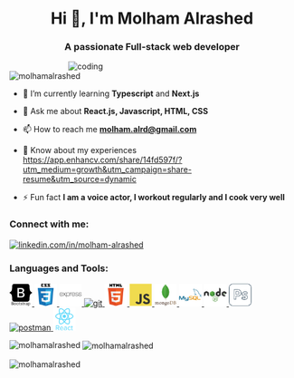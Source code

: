 <h1 align="center">Hi 👋, I'm Molham Alrashed</h1>
<h3 align="center">A passionate Full-stack web developer</h3>
<image align="right" alt="coding" width="400" src="https://res.cloudinary.com/dtb1hpuil/image/upload/v1703361640/aaa_cef5t2.jpg"></image>

<p align="left"> <img src="https://komarev.com/ghpvc/?username=molhamalrashed&label=Profile%20views&color=0e75b6&style=flat" alt="molhamalrashed" /> </p>

- 🌱 I’m currently learning **Typescript** and **Next.js**

- 💬 Ask me about **React.js, Javascript, HTML, CSS**

- 📫 How to reach me **molham.alrd@gmail.com**

- 📄 Know about my experiences https://app.enhancv.com/share/14fd597f/?utm_medium=growth&utm_campaign=share-resume&utm_source=dynamic

- ⚡ Fun fact **I am a voice actor, I workout regularly and I cook very well**

<h3 align="left">Connect with me:</h3>
<p align="left">
<a href="www.linkedin.com/in/molham-alrashed" target="blank"><img align="center" src="https://raw.githubusercontent.com/rahuldkjain/github-profile-readme-generator/master/src/images/icons/Social/linked-in-alt.svg" alt="linkedin.com/in/molham-alrashed" height="30" width="40" /></a>
</p>

<h3 align="left">Languages and Tools:</h3>
<p align="left"> <a href="https://getbootstrap.com" target="_blank" rel="noreferrer"> <img src="https://raw.githubusercontent.com/devicons/devicon/master/icons/bootstrap/bootstrap-plain-wordmark.svg" alt="bootstrap" width="40" height="40"/> </a> <a href="https://www.w3schools.com/css/" target="_blank" rel="noreferrer"> <img src="https://raw.githubusercontent.com/devicons/devicon/master/icons/css3/css3-original-wordmark.svg" alt="css3" width="40" height="40"/> </a> <a href="https://expressjs.com" target="_blank" rel="noreferrer"> <img src="https://raw.githubusercontent.com/devicons/devicon/master/icons/express/express-original-wordmark.svg" alt="express" width="40" height="40"/> </a> <a href="https://git-scm.com/" target="_blank" rel="noreferrer"> <img src="https://www.vectorlogo.zone/logos/git-scm/git-scm-icon.svg" alt="git" width="40" height="40"/> </a> <a href="https://www.w3.org/html/" target="_blank" rel="noreferrer"> <img src="https://raw.githubusercontent.com/devicons/devicon/master/icons/html5/html5-original-wordmark.svg" alt="html5" width="40" height="40"/> </a> <a href="https://developer.mozilla.org/en-US/docs/Web/JavaScript" target="_blank" rel="noreferrer"> <img src="https://raw.githubusercontent.com/devicons/devicon/master/icons/javascript/javascript-original.svg" alt="javascript" width="40" height="40"/> </a> <a href="https://www.mongodb.com/" target="_blank" rel="noreferrer"> <img src="https://raw.githubusercontent.com/devicons/devicon/master/icons/mongodb/mongodb-original-wordmark.svg" alt="mongodb" width="40" height="40"/> </a> <a href="https://www.mysql.com/" target="_blank" rel="noreferrer"> <img src="https://raw.githubusercontent.com/devicons/devicon/master/icons/mysql/mysql-original-wordmark.svg" alt="mysql" width="40" height="40"/> </a> <a href="https://nodejs.org" target="_blank" rel="noreferrer"> <img src="https://raw.githubusercontent.com/devicons/devicon/master/icons/nodejs/nodejs-original-wordmark.svg" alt="nodejs" width="40" height="40"/> </a> <a href="https://www.photoshop.com/en" target="_blank" rel="noreferrer"> <img src="https://raw.githubusercontent.com/devicons/devicon/master/icons/photoshop/photoshop-line.svg" alt="photoshop" width="40" height="40"/> </a> <a href="https://postman.com" target="_blank" rel="noreferrer"> <img src="https://www.vectorlogo.zone/logos/getpostman/getpostman-icon.svg" alt="postman" width="40" height="40"/> </a> <a href="https://reactjs.org/" target="_blank" rel="noreferrer"> <img src="https://raw.githubusercontent.com/devicons/devicon/master/icons/react/react-original-wordmark.svg" alt="react" width="40" height="40"/> </a> </p>

<p><img align="left" src="https://github-readme-stats.vercel.app/api/top-langs?username=molhamalrashed&show_icons=true&locale=en&layout=compact" alt="molhamalrashed" /></p>

<p>&nbsp;<img align="center" src="https://github-readme-stats.vercel.app/api?username=molhamalrashed&show_icons=true&locale=en" alt="molhamalrashed" /></p>

<p><img align="center" src="https://github-readme-streak-stats.herokuapp.com/?user=molhamalrashed&" alt="molhamalrashed" /></p>
